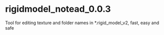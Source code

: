 # rigidmodel_notead_0.0.3
Tool for editing texture and folder names in *.rigid_model_v2, fast, easy and safe
